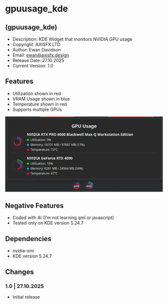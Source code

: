 # gpuusage_kde

## (gpuusage_kde)

* Description: KDE Widget that monitors NVIDIA GPU usage
* Copyright: AXISFX LTD
* Author: Ewan Davidson
* Email: ewan@axisfx.design
* Release Date: 27.10.2025
* Current Version: 1.0

## Features

* Utilization shown in red
* VRAM Usage shown in blue
* Temperature shown in red
* Supports multiple GPUs

![Alt text](./preview.jpg)

## Negative Features

* Coded with AI (I'm not learning qml or javascript)
* Tested only on KDE version 5.24.7

## Dependencies

* nvidia-smi
* KDE version 5.24.7

## Changes

### 1.0  |  27.10.2025

* Initial release